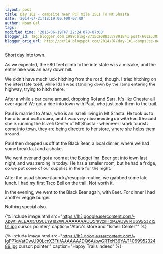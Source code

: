 ```yaml
---
layout: post
title: Day 101 - campsite near PCT mile 1501 To Mt Shasta
date: '2014-07-21T18:19:00.000-07:00'
author: Noam Gal
tags:
modified_time: '2015-06-19T07:22:24.078-07:00'
blogger_id: tag:blogger.com,1999:blog-8715620883377891841.post-6012530197058689190
blogger_orig_url: http://pct14.blogspot.com/2014/07/day-101-campsite-near-pct-mile-1501-to.html
---
```


Short day into town.

As we expected, the 680 feet climb to the interstate was a mistake, and the entire hike was an easy down hill.

We didn't have much luck hitching from the road, though. I tried hitching on the interstate itself, while Idan was standing down by the ramp entering the highway, trying to hitch there.

After a while a car came around, dropping Roi and Sara. It's like Chester all over again! We got a ride into town with Paul, who just took them to the trail.

Paul is married to Atara, who is an Israeli living in Mt Shasta. He took us to her arts and crafts store, and it was very nice meeting up with her. She said she is running the Israeli Center of Mt Shasta - whenever Israeli tourists come into town, they are being directed to her store, where she helps them around.

Paul then dropped us off at the Black Bear, a local dinner, where we had some breakfast and a shake.

We went over and got a room at the Budget Inn. Beer got into town last night, and was zeroing in today. He has a smaller room, but he had a fridge, so we put some of our supplies in there for the night.

After the usual shower/laundry/resupply routine, we grabbed some late lunch. I had my first Taco Bell on the trail. Not worth it.

In the evening, we went to the Black Bear again, with Beer. For dinner I had another veggie burger.

Nothing special also.

{% include image.html src="https://lh5.googleusercontent.com/-XpwtFwLEAXk/U90LY91s2WI/AAAAAAADQ54/ycilHokGADw/1406995221501.jpg cursor: pointer;" caption="Atara's store and &quot;Israeli Center&quot;" %}

{% include image.html src="https://lh3.googleusercontent.com/-IgFP7qVatDw/U90LcnX3TtI/AAAAAAADQ6A/pwGRTxN36YA/1406995232489.jpg cursor: pointer;" caption="Happy Trails indeed" %}
